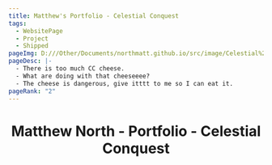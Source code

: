 ```yaml
---
title: Matthew's Portfolio - Celestial Conquest
tags:
  - WebsitePage
  - Project
  - Shipped
pageImg: D:///Other/Documents/northmatt.github.io/src/image/Celestial%20Conquest%20Title.png
pageDesc: |-
  - There is too much CC cheese. 
  - What are doing with that cheeseeee?
  - The cheese is dangerous, give itttt to me so I can eat it.
pageRank: "2"
---
```

# <center>Matthew North - Portfolio - Celestial Conquest</center>
